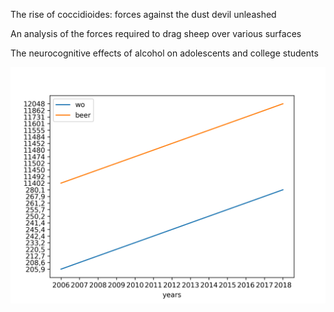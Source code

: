 The rise of coccidioides: forces against the dust devil unleashed

An analysis of the forces required to drag sheep over various surfaces

The neurocognitive effects of alcohol on adolescents and college students

![Plot](/plot.png?raw=true "Plot")
